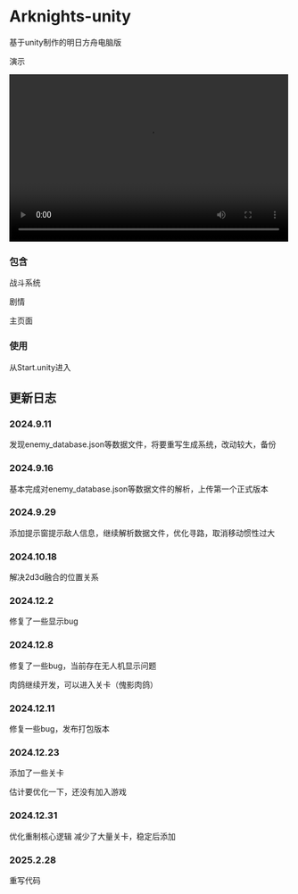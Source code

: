 # Arknights-unity
基于unity制作的明日方舟电脑版

演示

<video src="https://github.com/user-attachments/assets/ec3e0922-8e89-4bfe-a18d-9914a9096708" controls="controls" width="500" height="300"></video>

### 包含

战斗系统

剧情

主页面

### 使用

从Start.unity进入

## 更新日志

### 2024.9.11

发现enemy_database.json等数据文件，将要重写生成系统，改动较大，备份

### 2024.9.16

基本完成对enemy_database.json等数据文件的解析，上传第一个正式版本

### 2024.9.29

添加提示窗提示敌人信息，继续解析数据文件，优化寻路，取消移动惯性过大

### 2024.10.18

解决2d3d融合的位置关系

### 2024.12.2

修复了一些显示bug

### 2024.12.8

修复了一些bug，当前存在无人机显示问题

肉鸽继续开发，可以进入关卡（傀影肉鸽）

### 2024.12.11

修复一些bug，发布打包版本

### 2024.12.23

添加了一些关卡

估计要优化一下，还没有加入游戏

### 2024.12.31

优化重制核心逻辑
减少了大量关卡，稳定后添加

### 2025.2.28

重写代码

